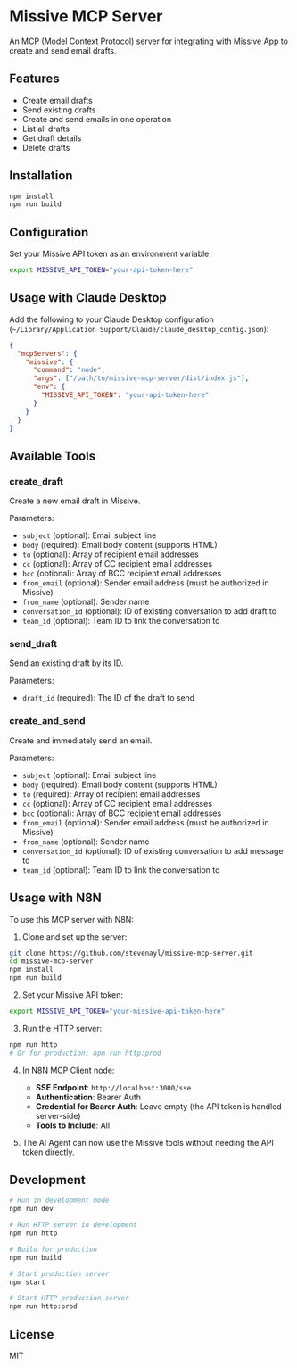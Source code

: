 # Missive MCP Server

An MCP (Model Context Protocol) server for integrating with Missive App to create and send email drafts.

## Features

- Create email drafts
- Send existing drafts
- Create and send emails in one operation
- List all drafts
- Get draft details
- Delete drafts

## Installation

```bash
npm install
npm run build
```

## Configuration

Set your Missive API token as an environment variable:

```bash
export MISSIVE_API_TOKEN="your-api-token-here"
```

## Usage with Claude Desktop

Add the following to your Claude Desktop configuration (`~/Library/Application Support/Claude/claude_desktop_config.json`):

```json
{
  "mcpServers": {
    "missive": {
      "command": "node",
      "args": ["/path/to/missive-mcp-server/dist/index.js"],
      "env": {
        "MISSIVE_API_TOKEN": "your-api-token-here"
      }
    }
  }
}
```

## Available Tools

### create_draft
Create a new email draft in Missive.

Parameters:
- `subject` (optional): Email subject line
- `body` (required): Email body content (supports HTML)
- `to` (optional): Array of recipient email addresses
- `cc` (optional): Array of CC recipient email addresses
- `bcc` (optional): Array of BCC recipient email addresses
- `from_email` (optional): Sender email address (must be authorized in Missive)
- `from_name` (optional): Sender name
- `conversation_id` (optional): ID of existing conversation to add draft to
- `team_id` (optional): Team ID to link the conversation to

### send_draft
Send an existing draft by its ID.

Parameters:
- `draft_id` (required): The ID of the draft to send

### create_and_send
Create and immediately send an email.

Parameters:
- `subject` (optional): Email subject line
- `body` (required): Email body content (supports HTML)
- `to` (required): Array of recipient email addresses
- `cc` (optional): Array of CC recipient email addresses
- `bcc` (optional): Array of BCC recipient email addresses
- `from_email` (optional): Sender email address (must be authorized in Missive)
- `from_name` (optional): Sender name
- `conversation_id` (optional): ID of existing conversation to add message to
- `team_id` (optional): Team ID to link the conversation to

## Usage with N8N

To use this MCP server with N8N:

1. Clone and set up the server:
```bash
git clone https://github.com/stevenayl/missive-mcp-server.git
cd missive-mcp-server
npm install
npm run build
```

2. Set your Missive API token:
```bash
export MISSIVE_API_TOKEN="your-missive-api-token-here"
```

3. Run the HTTP server:
```bash
npm run http
# Or for production: npm run http:prod
```

4. In N8N MCP Client node:
   - **SSE Endpoint**: `http://localhost:3000/sse`
   - **Authentication**: Bearer Auth
   - **Credential for Bearer Auth**: Leave empty (the API token is handled server-side)
   - **Tools to Include**: All

5. The AI Agent can now use the Missive tools without needing the API token directly.

## Development

```bash
# Run in development mode
npm run dev

# Run HTTP server in development
npm run http

# Build for production
npm run build

# Start production server
npm start

# Start HTTP production server
npm run http:prod
```

## License

MIT